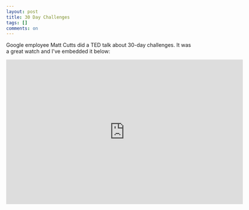 ```yaml
---
layout: post
title: 30 Day Challenges
tags: []
comments: on
---
```

Google employee Matt Cutts did a TED talk about 30-day challenges. It was a great watch and I've embedded it below:
<iframe width="640" height="390" src="http://www.youtube.com/embed/JnfBXjWm7hc" frameborder="0" allowfullscreen></iframe>

